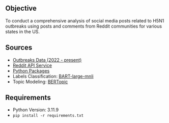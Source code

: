 ## Objective
To conduct a comprehensive analysis of social media posts related to H5N1 outbreaks using posts and comments from Reddit communities for various states in the US.

## Sources

- [Outbreaks Data (2022 - present)](https://www.aphis.usda.gov/livestock-poultry-disease/avian/avian-influenza/hpai-detections/commercial-backyard-flocks)
- [Reddit API Service](https://pullpush.io/)
- [Python Packages](https://pypi.org/)
- Labels Classification: [BART-large-mnli](https://huggingface.co/facebook/bart-large-mnli)
- Topic Modeling: [BERTopic](https://maartengr.github.io/BERTopic/index.html)

## Requirements
- Python Version: 3.11.9
- ```pip install -r requirements.txt```
